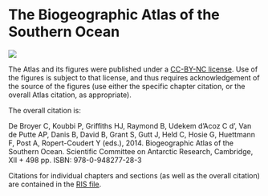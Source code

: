 # The Biogeographic Atlas of the Southern Ocean

<img src="https://mirrors.creativecommons.org/presskit/buttons/88x31/svg/by-nc.svg" />

The Atlas and its figures were published under a [CC-BY-NC license](https://creativecommons.org/licenses/by-nc/4.0/). Use of the figures is subject to that license, and thus requires acknowledgement of the source of the figures (use either the specific chapter citation, or the overall Atlas citation, as appropriate).

The overall citation is:

De Broyer C, Koubbi P, Griffiths HJ, Raymond B, Udekem d’Acoz C d’, Van de Putte AP, Danis B, David B, Grant S, Gutt J, Held C, Hosie G, Huettmann F, Post A, Ropert-Coudert Y (eds.), 2014. Biogeographic Atlas of the Southern Ocean. Scientific Committee on Antarctic Research, Cambridge, XII + 498 pp. ISBN: 978-0-948277-28-3

Citations for individual chapters and sections (as well as the overall citation) are contained in the [RIS file](https://github.com/SCAR/BiogeographicAtlas/tree/master/citations).

